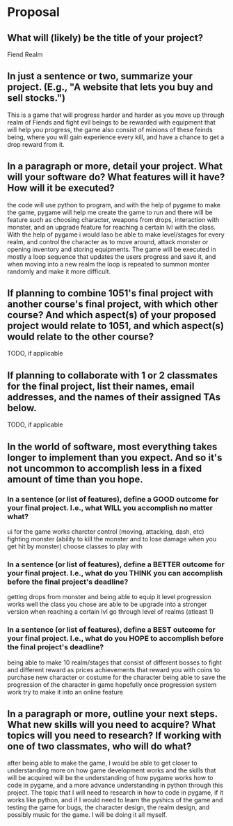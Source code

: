 # Proposal

## What will (likely) be the title of your project?

Fiend Realm 

## In just a sentence or two, summarize your project. (E.g., "A website that lets you buy and sell stocks.")

This is a game that will progress harder and harder as you move up through realm of Fiends and fight evil beings to be rewarded with equipment that will help you progress, the  game also consist of minions of these feinds being, where you will gain experience every kill, and have a chance to get a drop reward from it.

## In a paragraph or more, detail your project. What will your software do? What features will it have? How will it be executed?

the code will use python to program, and with the help of pygame to make the game, pygame will help me create the game to run and there will be feature such as choosing character, weapons from drops, interaction with monster, and an upgrade feature for reaching a certain lvl with the class.
With the help of pygame i would laso be able to make level/stages for every realm, and control the character as to move around, attack monster or opening inventory and storing equipments. The game will be executed in mostly a loop sequence that updates the users progress and save it, and when moving into a new realm the loop is repeated to summon monter randomly and make it more difficult.

## If planning to combine 1051's final project with another course's final project, with which other course? And which aspect(s) of your proposed project would relate to 1051, and which aspect(s) would relate to the other course?

TODO, if applicable

## If planning to collaborate with 1 or 2 classmates for the final project, list their names, email addresses, and the names of their assigned TAs below.

TODO, if applicable

## In the world of software, most everything takes longer to implement than you expect. And so it's not uncommon to accomplish less in a fixed amount of time than you hope.

### In a sentence (or list of features), define a GOOD outcome for your final project. I.e., what WILL you accomplish no matter what?

ui for the game works
charcter control (moving, attacking, dash, etc)
fighting monster (ability to kill the monster and to lose damage when you get hit by monster)
choose classes to play with

### In a sentence (or list of features), define a BETTER outcome for your final project. I.e., what do you THINK you can accomplish before the final project's deadline?

getting drops from monster and being able to equip it
level progression works well
the class you chose are able to be upgrade into a stronger version when reaching a certain lvl
go through level of realms (atleast 1)

### In a sentence (or list of features), define a BEST outcome for your final project. I.e., what do you HOPE to accomplish before the final project's deadline?

being able to make 10 realm/stages that consist of different bosses to fight and different reward as prices
achievements that reward you with coins to purchase new character or costume for the character
being able to save the progression of the character in game
hopefully once progression system work try to make it into an online feature

## In a paragraph or more, outline your next steps. What new skills will you need to acquire? What topics will you need to research? If working with one of two classmates, who will do what?

after being able to make the game, I would be able to get closer to understanding more on how game development works and the skills that will be acquired will be the understanding of how pygame works how to code in pygame, and a more advance understanding in python through this project. The topic that I will need to research in how to code in pygame, if it works like python, and if I would need to learn the pyshics of the game and testing the game for bugs, the character design, the realm design, and possibly music for the game. I will be doing it all myself. 
